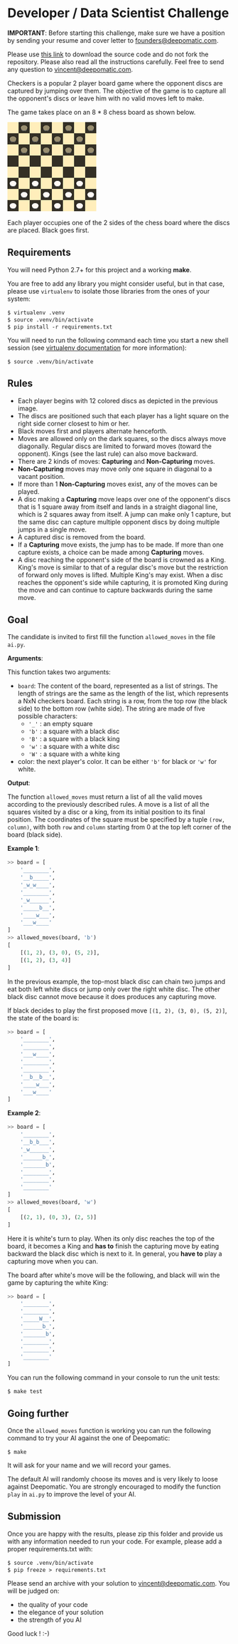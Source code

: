 # Developer / Data Scientist Challenge

**IMPORTANT**: Before starting this challenge, make sure we have a position by sending your
resume and cover letter to founders@deepomatic.com.

Please use [this link](https://github.com/Deepomatic/challenge/archive/v1.0.zip) to download the source code and do not fork the repository. Please also read all the instructions carefully. Feel free to send any question to vincent@deepomatic.com.

Checkers is a popular 2 player board game where the opponent discs are captured by jumping over them. The objective of the game is to capture all the opponent's discs or leave him with no valid moves left to make.

The game takes place on an 8 * 8 chess board as shown below.

![Checkers](imgs/checkers.png)

Each player occupies one of the 2 sides of the chess board where the discs are placed. Black goes first.

## Requirements

You will need Python 2.7+ for this project and a working **make**.

You are free to add any library you might consider useful, but in that case, please use ```virtualenv``` to isolate those libraries from the ones of your system:

```
$ virtualenv .venv
$ source .venv/bin/activate
$ pip install -r requirements.txt
```

You will need to run the following command each time you start a new shell session (see [virtualenv documentation](https://virtualenv.pypa.io/en/stable/userguide/) for more information):

```
$ source .venv/bin/activate
```


## Rules

- Each player begins with 12 colored discs as depicted in the previous image.
- The discs are positioned such that each player has a light square on the right side corner closest to him or her.
- Black moves first and players alternate henceforth.
- Moves are allowed only on the dark squares, so the discs always move diagonally. Regular discs are limited to forward moves (toward the opponent). Kings (see the last rule) can also move backward.
- There are 2 kinds of moves: **Capturing** and **Non-Capturing** moves.
- **Non-Capturing** moves may move only one square in diagonal to a vacant position.
- If more than 1 **Non-Capturing** moves exist, any of the moves can be played.
- A disc making a **Capturing** move leaps over one of the opponent's discs that is 1 square away from itself and lands in a straight diagonal line, which is 2 squares away from itself. A jump can make only 1 capture, but the same disc can capture multiple opponent discs by doing multiple jumps in a single move.
- A captured disc is removed from the board.
- If a **Capturing** move exists, the jump has to be made. If more than one capture exists, a choice can be made among **Capturing** moves.
- A disc reaching the opponent's side of the board is crowned as a King. King's move is similar to that of a regular disc's move but the restriction of forward only moves is lifted. Multiple King's may exist. When a disc reaches the opponent's side while capturing, it is promoted King during the move and can continue to capture backwards during the same move.

## Goal

The candidate is invited to first fill the function ```allowed_moves``` in the file ```ai.py```.

**Arguments**:

This function takes two arguments:
- ```board```: The content of the board, represented as a list of strings. The length of strings are the same as the length of the list, which represents a NxN checkers board. Each string is a row, from the top row (the black side) to the bottom row (white side). The string are made of five possible characters:
    - ```'_'``` : an empty square
    - ```'b'``` : a square with a black disc
    - ```'B'``` : a square with a black king
    - ```'w'``` : a square with a white disc
    - ```'W'``` : a square with a white king
- color: the next player's color. It can be either ```'b'``` for black or ```'w'``` for white.

**Output**:

The function ```allowed_moves``` must return a list of all the valid moves according to the previously described rules. A move is a list of all the squares visited by a disc or a king, from its initial position to its final position. The coordinates of the square must be specified by a tuple ```(row, column)```, with both ```row``` and ```column``` starting from 0 at the top left corner of the board (black side).

**Example 1**:

```python
>> board = [
    '________',
    '__b_____',
    '_w_w____',
    '________',
    '_w______',
    '_____b__',
    '____w___',
    '___w____'
]
>> allowed_moves(board, 'b')
[
    [(1, 2), (3, 0), (5, 2)],
    [(1, 2), (3, 4)]
]
```

In the previous example, the top-most black disc can chain two jumps and eat both left white
discs or jump only over the right white disc. The other black disc cannot move because it does produces any capturing move.

If black decides to play the first proposed move ```[(1, 2), (3, 0), (5, 2)]```, the state of the board is:

```python
>> board = [
    '________',
    '________',
    '___w____',
    '________',
    '________',
    '__b__b__',
    '____w___',
    '___w____'
]
```

**Example 2**:

```python
>> board = [
    '________',
    '__b_b___',
    '_w______',
    '______b_',
    '_______b',
    '________',
    '________',
    '________'
]
>> allowed_moves(board, 'w')
[
    [(2, 1), (0, 3), (2, 5)]
]
```

Here it is white's turn to play. When its only disc reaches the top of the board, it becomes a King and **has to** finish the capturing move by eating backward the black disc which is next to it. In general, you **have to** play a capturing move when you can.

The board after white's move will be the following, and black will win the game by capturing the white King:

```python
>> board = [
    '________',
    '________',
    '_____W__',
    '______b_',
    '_______b',
    '________',
    '________',
    '________'
]
```

You can run the following command in your console to run the unit tests:

```
$ make test
```

## Going further

Once the ```allowed_moves``` function is working you can run the following command to try your AI against the one of Deepomatic:

```
$ make
```

It will ask for your name and we will record your games.

The default AI will randomly choose its moves and is very likely to loose against Deepomatic. You are strongly encouraged to modify the function ```play``` in ```ai.py``` to improve the level of your AI.

## Submission

Once you are happy with the results, please zip this folder and provide us with any information needed to run your code. For example, please add a proper requirements.txt with:

```
$ source .venv/bin/activate
$ pip freeze > requirements.txt
```

Please send an archive with your solution to vincent@deepomatic.com. You will be judged on:
- the quality of your code
- the elegance of your solution
- the strength of you AI

Good luck ! :-)
